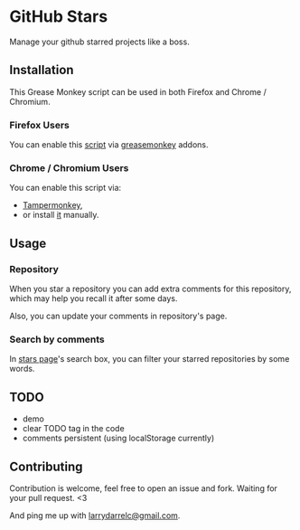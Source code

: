 # GitHub Stars

Manage your github starred projects like a boss.


## Installation

This Grease Monkey script can be used in both Firefox and Chrome / Chromium.

### Firefox Users

You can enable this [script](github-stars.js) via [greasemonkey](https://addons.mozilla.org/en-US/firefox/addon/greasemonkey/) addons.

### Chrome / Chromium Users

You can enable this script via:

- [Tampermonkey](https://chrome.google.com/webstore/detail/tampermonkey/dhdgffkkebhmkfjojejmpbldmpobfkfo?hl=en),
- or install [it](github-stars.crx) manually.


## Usage

### Repository

When you star a repository you can add extra comments for this repository, which may help you recall it after some days.


Also, you can update your comments in repository's page.


### Search by comments

In [stars page](https://github.com/stars)'s search box, you can filter your starred repositories by some words.


## TODO

* demo
* clear TODO tag in the code
* comments persistent (using localStorage currently)


## Contributing

Contribution is welcome, feel free to open an issue and fork. Waiting for your pull request. <3

And ping me up with [larrydarrelc@gmail.com](mailto:larrydarrelc@gmail.com).
